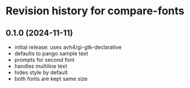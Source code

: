 # Revision history for compare-fonts

## 0.1.0 (2024-11-11)
- initial release: uses avh4/gi-gtk-declarative
- defaults to pango sample text
- prompts for second font
- handles multiline text
- hides style by default
- both fonts are kept same size
